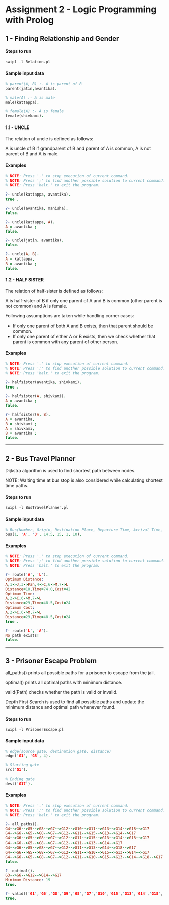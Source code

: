 # Assignment 2 - Logic Programming with Prolog


## 1 - Finding Relationship and Gender

#### Steps to run
```shell
swipl -l Relation.pl
```

#### Sample input data
```prolog
% parent(A, B) :- A is parent of B
parent(jatin,avantika).

% male(A) :- A is male
male(kattappa).

% female(A) :- A is female
female(shivkami).
```

#### 1.1 - UNCLE

The relation of uncle is defined as follows:

A is uncle of B if grandparent of B and parent of A is common, A is not parent of B and A is male.

#### Examples
```prolog
% NOTE: Press '.' to stop execution of current command.
% NOTE: Press ';' to find another possible solution to current command.
% NOTE: Press 'halt.' to exit the program.

?- uncle(kattappa, avantika).
true .

?- uncle(avantika, manisha).
false.

?- uncle(kattappa, A).
A = avantika ;
false.

?- uncle(jatin, avantika).
false.

?- uncle(A, B).
A = kattappa,
B = avantika ;
false.
```


#### 1.2 - HALF SISTER

The relation of half-sister is defined as follows:

A is half-sister of B if only one parent of A and B is common (other parent is not common) and A is female.

Following assumptions are taken while handling corner cases:

* If only one parent of both A and B exists, then that parent should be common.
* If only one parent of either A or B exists, then we check whether that parent is common with any parent of other person.

#### Examples
```prolog
% NOTE: Press '.' to stop execution of current command.
% NOTE: Press ';' to find another possible solution to current command.
% NOTE: Press 'halt.' to exit the program.

?- halfsister(avantika, shivkami).
true .

?- halfsister(A, shivkami).
A = avantika ;
false.

?- halfsister(A, B).
A = avantika,
B = shivkami ;
A = shivkami,
B = avantika ;
false.
```

---

## 2 - Bus Travel Planner

Dijkstra algorithm is used to find shortest path between nodes.

NOTE: Waiting time at bus stop is also considered while calculating shortest time paths.

#### Steps to run
```shell
swipl -l BusTravelPlanner.pl
```

#### Sample input data
```prolog
% Bus(Number, Origin, Destination Place, Departure Time, Arrival Time, Distance, Cost)
bus(1, 'A', 'J', 14.5, 15, 1, 10).
```


#### Examples
```prolog
% NOTE: Press '.' to stop execution of current command.
% NOTE: Press ';' to find another possible solution to current command.
% NOTE: Press 'halt.' to exit the program.

?- route('A', 'L').
Optimum Distance:
A,1->J,3->Pan,4->C,6->M,7->L
Distance=18,Time=74.0,Cost=42
Optimum Time:
A,2->C,6->M,7->L
Distance=29,Time=48.5,Cost=24
Optimum Cost:
A,2->C,6->M,7->L
Distance=29,Time=48.5,Cost=24
true .

?- route('L', 'A').
No path exists!
false.
```

---

## 3 - Prisoner Escape Problem

all_paths() prints all possible paths for a prisoner to escape from the jail.

optimal() prints all optimal paths with minimum distance.

valid(Path) checks whether the path is valid or invalid.

Depth First Search is used to find all possible paths and update the minimum distance and optimal path whenever found.

#### Steps to run
```shell
swipl -l PrisonerEscape.pl
```

#### Sample input data
```prolog
% edge(source gate, destination gate, distance)
edge('G1', 'G5', 4).

% Starting gate
src('G1').

% Ending gate
dest('G17').
```

#### Examples
```prolog
% NOTE: Press '.' to stop execution of current command.
% NOTE: Press ';' to find another possible solution to current command.
% NOTE: Press 'halt.' to exit the program.

?- all_paths().
G4-->G6-->G5-->G8-->G7-->G12-->G10-->G11-->G13-->G14-->G18-->G17
G4-->G6-->G5-->G8-->G7-->G12-->G11-->G15-->G13-->G14-->G17
G4-->G6-->G5-->G8-->G7-->G12-->G11-->G15-->G13-->G14-->G18-->G17
G4-->G6-->G5-->G8-->G7-->G12-->G11-->G13-->G14-->G17
G4-->G6-->G5-->G8-->G7-->G12-->G11-->G13-->G14-->G18-->G17
G4-->G6-->G5-->G8-->G7-->G12-->G11-->G10-->G15-->G13-->G14-->G17
G4-->G6-->G5-->G8-->G7-->G12-->G11-->G10-->G15-->G13-->G14-->G18-->G17
false.

?- optimal().
G3-->G6-->G12-->G14-->G17
Minimum Distance: 19
true.

?- valid(['G1','G6','G8','G9','G8','G7','G10','G15','G13','G14','G18','G17']).
true.
```